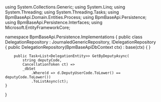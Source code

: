 using System.Collections.Generic;
using System.Linq;
using System.Threading;
using System.Threading.Tasks;
using BpmBaseApi.Domain.Entities.Process;
using BpmBaseApi.Persistence;
using BpmBaseApi.Persistence.Interfaces;
using Microsoft.EntityFrameworkCore;

namespace BpmBaseApi.Persistence.Implementations
{
    public class DelegationRepository
        : JournaledGenericRepository<DelegationEntity>, IDelegationRepository
    {
        public DelegationRepository(BpmBaseApiDbContext ctx) : base(ctx) { }

        public Task<List<DelegationEntity>> GetByDeputyAsync(
            string deputyCode,
            CancellationToken ct) =>
            _dbSet
                .Where(d => d.DeputyUserCode.ToLower() == deputyCode.ToLower())
                .ToListAsync(ct);
    }
}
